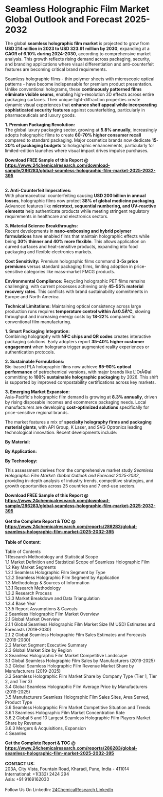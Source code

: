 <h1>Seamless Holographic Film Market Global Outlook and Forecast 2025-2032</h1><p>The global <strong>seamless holographic film market</strong> is projected to grow from <strong>USD 214 million in 2023 to USD 323.91 million by 2030</strong>, expanding at a <strong>CAGR of 6.10% during 2024-2030</strong>, according to comprehensive market analysis. This growth reflects rising demand across packaging, security, and branding applications where visual differentiation and anti-counterfeit features are becoming critical brand requirements.</p><p>Seamless holographic films - thin polymer sheets with microscopic optical patterns - have become indispensable for premium product presentation. Unlike conventional holograms, these <strong>continuously patterned films eliminate visible seams</strong>, enabling high-resolution 3D effects across entire packaging surfaces. Their unique light-diffraction properties create dynamic visual experiences that <strong>enhance shelf appeal while incorporating sophisticated security features</strong> against counterfeiting, particularly in pharmaceuticals and luxury goods.</p><p><strong>1. Premium Packaging Revolution:</strong><br>
The global luxury packaging sector, growing at <strong>5.8% annually</strong>, increasingly adopts holographic films to create <strong>60-70% higher consumer recall</strong> compared to standard packaging. Major cosmetics brands now dedicate <strong>15-20% of packaging budgets</strong> to holographic enhancements, particularly for limited-edition launches where visual impact drives impulse purchases.</p><div><b>Download FREE Sample of this Report @ 
            <a href="https://www.24chemicalresearch.com/download-sample/286283/global-seamless-holographic-film-market-2025-2032-395">
            https://www.24chemicalresearch.com/download-sample/286283/global-seamless-holographic-film-market-2025-2032-395</a></b></div><br><p><strong>2. Anti-Counterfeit Imperatives:</strong><br>
With pharmaceutical counterfeiting causing <strong>USD 200 billion in annual losses</strong>, holographic films now protect <strong>38% of global medicine packaging</strong>. Advanced features like <strong>microtext, sequential numbering, and UV-reactive elements</strong> help authenticate products while meeting stringent regulatory requirements in healthcare and electronics sectors.</p><p><strong>3. Material Science Breakthroughs:</strong><br>
Recent developments in <strong>nano-embossing and hybrid polymer formulations</strong> have enabled films that maintain holographic effects while being <strong>30% thinner and 40% more flexible</strong>. This allows application on curved surfaces and heat-sensitive products, expanding into food packaging and flexible electronics markets.</p><p><strong>Cost Sensitivity:</strong> Premium holographic films command <strong>3-5x price premiums</strong> versus standard packaging films, limiting adoption in price-sensitive categories like mass-market FMCG products.</p><p><strong>Environmental Compliance:</strong> Recycling holographic PET films remains challenging, with current processes achieving only <strong>45-55% material recovery rates</strong>. This conflicts with brand sustainability commitments in Europe and North America.</p><p><strong>Technical Limitations:</strong> Maintaining optical consistency across large production runs requires <strong>temperature control within Â±0.5Â°C</strong>, slowing throughput and increasing energy costs by <strong>18-22%</strong> compared to conventional film manufacturing.</p><p><strong>1. Smart Packaging Integration:</strong><br>
Combining holography with <strong>NFC chips and QR codes</strong> creates interactive packaging solutions. Early adopters report <strong>35-40% higher customer engagement</strong> when holograms trigger augmented reality experiences or authentication protocols.</p><p><strong>2. Sustainable Formulations:</strong><br>
Bio-based PLA holographic films now achieve <strong>85-90% optical performance</strong> of petrochemical versions, with major brands like L'OrÃ©al committing to <strong>100% sustainable holographic packaging</strong> by 2026. This shift is supported by improved compostability certifications across key markets.</p><p><strong>3. Emerging Market Expansion:</strong><br>
Asia-Pacific's holographic film demand is growing at <strong>8.3% annually</strong>, driven by rising disposable incomes and ecommerce packaging needs. Local manufacturers are developing <strong>cost-optimized solutions</strong> specifically for price-sensitive regional brands.</p><p>The market features a mix of <strong>specialty holography firms and packaging material giants</strong>, with API Group, K Laser, and SVG Optronics leading technological innovation. Recent developments include:</p><p><strong>By Material:</strong></p><p><strong>By Application:</strong></p><p><strong>By Technology:</strong></p><p>This assessment derives from the comprehensive market study <em>Seamless Holographic Film Market: Global Outlook and Forecast 2025-2032</em>, providing in-depth analysis of industry trends, competitive strategies, and growth opportunities across 25 countries and 7 end-use sectors.</p><div><b>Download FREE Sample of this Report @ 
            <a href="https://www.24chemicalresearch.com/download-sample/286283/global-seamless-holographic-film-market-2025-2032-395">
            https://www.24chemicalresearch.com/download-sample/286283/global-seamless-holographic-film-market-2025-2032-395</a></b></div><br><div><b>Get the Complete Report & TOC @ 
            <a href="https://www.24chemicalresearch.com/reports/286283/global-seamless-holographic-film-market-2025-2032-395">
            https://www.24chemicalresearch.com/reports/286283/global-seamless-holographic-film-market-2025-2032-395</a></b></div><br>
            <b>Table of Content:</b><p>Table of Contents<br />
1 Research Methodology and Statistical Scope<br />
1.1 Market Definition and Statistical Scope of Seamless Holographic Film<br />
1.2 Key Market Segments<br />
1.2.1 Seamless Holographic Film Segment by Type<br />
1.2.2 Seamless Holographic Film Segment by Application<br />
1.3 Methodology & Sources of Information<br />
1.3.1 Research Methodology<br />
1.3.2 Research Process<br />
1.3.3 Market Breakdown and Data Triangulation<br />
1.3.4 Base Year<br />
1.3.5 Report Assumptions & Caveats<br />
2 Seamless Holographic Film Market Overview<br />
2.1 Global Market Overview<br />
2.1.1 Global Seamless Holographic Film Market Size (M USD) Estimates and Forecasts (2019-2030)<br />
2.1.2 Global Seamless Holographic Film Sales Estimates and Forecasts (2019-2030)<br />
2.2 Market Segment Executive Summary<br />
2.3 Global Market Size by Region<br />
3 Seamless Holographic Film Market Competitive Landscape<br />
3.1 Global Seamless Holographic Film Sales by Manufacturers (2019-2025)<br />
3.2 Global Seamless Holographic Film Revenue Market Share by Manufacturers (2019-2025)<br />
3.3 Seamless Holographic Film Market Share by Company Type (Tier 1, Tier 2, and Tier 3)<br />
3.4 Global Seamless Holographic Film Average Price by Manufacturers (2019-2025)<br />
3.5 Manufacturers Seamless Holographic Film Sales Sites, Area Served, Product Type<br />
3.6 Seamless Holographic Film Market Competitive Situation and Trends<br />
3.6.1 Seamless Holographic Film Market Concentration Rate<br />
3.6.2 Global 5 and 10 Largest Seamless Holographic Film Players Market Share by Revenue<br />
3.6.3 Mergers & Acquisitions, Expansion<br />
4 Seamles</p><div><b>Get the Complete Report & TOC @ 
            <a href="https://www.24chemicalresearch.com/reports/286283/global-seamless-holographic-film-market-2025-2032-395">
            https://www.24chemicalresearch.com/reports/286283/global-seamless-holographic-film-market-2025-2032-395</a></b></div><br><b>CONTACT US:</b><br>
            203A, City Vista, Fountain Road, Kharadi, Pune, India - 411014<br>
            International: +1(332) 2424 294<br>
            Asia: +91 9169162030 <br><br>
            Follow Us On LinkedIn: <a href="https://www.linkedin.com/company/24chemicalresearch/">24ChemicalResearch LinkedIn</a>